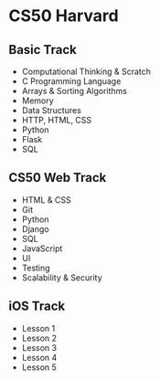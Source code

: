 # CS50 Harvard
## Basic Track
- Computational Thinking & Scratch
- C Programming Language
- Arrays & Sorting Algorithms
- Memory
- Data Structures
- HTTP, HTML, CSS
- Python
- Flask
- SQL

## CS50 Web Track
- HTML & CSS
- Git
- Python
- Django
- SQL
- JavaScript
- UI
- Testing
- Scalability & Security

## iOS Track
- Lesson 1
- Lesson 2
- Lesson 3
- Lesson 4
- Lesson 5
